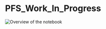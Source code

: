 # PFS_Work_In_Progress

![Overview of the notebook](https://www.dropbox.com/s/6jhog364fsgtnyz/Screenshot%202018-05-29%2014.00.23.png)
